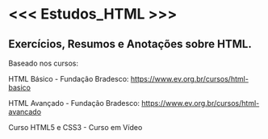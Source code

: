 # <<< Estudos_HTML >>>
## Exercícios, Resumos e Anotações sobre HTML.

Baseado nos cursos:

HTML Básico - Fundação Bradesco:
https://www.ev.org.br/cursos/html-basico 

HTML Avançado - Fundação Bradesco:
https://www.ev.org.br/cursos/html-avancado

Curso HTML5 e CSS3 - Curso em Vídeo
